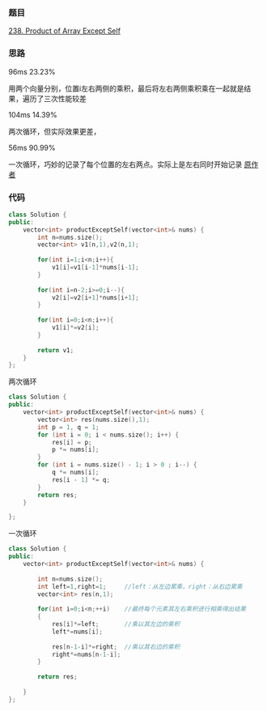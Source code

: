 ### 题目
[238. Product of Array Except Self](https://leetcode-cn.com/problems/product-of-array-except-self/submissions/)
### 思路
96ms 23.23%

用两个向量分别，位置i左右两侧的乘积，最后将左右两侧乘积乘在一起就是结果，遍历了三次性能较差

104ms 14.39% 

两次循环，但实际效果更差，

56ms 90.99%

一次循环，巧妙的记录了每个位置的左右两点。实际上是左右同时开始记录
[原作者](https://leetcode-cn.com/problems/product-of-array-except-self/comments/59944)
### 代码
```c++
class Solution {
public:
    vector<int> productExceptSelf(vector<int>& nums) {
        int n=nums.size();
        vector<int> v1(n,1),v2(n,1);
        
        for(int i=1;i<n;i++){
            v1[i]=v1[i-1]*nums[i-1];
        }
        
        for(int i=n-2;i>=0;i--){
            v2[i]=v2[i+1]*nums[i+1];
        }
        
        for(int i=0;i<n;i++){
            v1[i]*=v2[i];
        }
        
        return v1;
    }
};
```
两次循环
```c++
class Solution {
public:
    vector<int> productExceptSelf(vector<int>& nums) {
        vector<int> res(nums.size(),1);
        int p = 1, q = 1;
        for (int i = 0; i < nums.size(); i++) {
            res[i] = p;
            p *= nums[i];
        }
        for (int i = nums.size() - 1; i > 0 ; i--) {
            q *= nums[i];
            res[i - 1] *= q;
        }
        return res;
    }

};
```
一次循环
```c++
class Solution {
public:
    vector<int> productExceptSelf(vector<int>& nums) {
        
        int n=nums.size();
        int left=1,right=1;     //left：从左边累乘，right：从右边累乘
        vector<int> res(n,1);
        
        for(int i=0;i<n;++i)    //最终每个元素其左右乘积进行相乘得出结果
        {
            res[i]*=left;       //乘以其左边的乘积
            left*=nums[i];
            
            res[n-1-i]*=right;  //乘以其右边的乘积
            right*=nums[n-1-i];
        }
        
        return res;
        
    }
};
```
